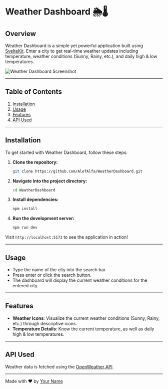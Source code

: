 # Weather Dashboard 🌦️🌡️

## Overview

Weather Dashboard is a simple yet powerful application built using [SvelteKit](https://kit.svelte.dev/). Enter a city to get real-time weather updates including temperature, weather conditions (Sunny, Rainy, etc.), and daily high & low temperatures.

![Weather Dashboard Screenshot](./screenshot.png)

---

## Table of Contents

1. [Installation](#installation)
2. [Usage](#usage)
3. [Features](#features)
4. [API Used](#api-used)

---

## Installation

To get started with Weather Dashboard, follow these steps:

1. **Clone the repository:**

    ```bash
    git clone https://github.com/AlefAlfa/WeatherDashboard.git
    ```

2. **Navigate into the project directory:**

    ```bash
    cd WeatherDashboard
    ```

3. **Install dependencies:**

    ```bash
    npm install
    ```

4. **Run the development server:**

    ```bash
    npm run dev
    ```

Visit `http://localhost:5173` to see the application in action!

---

## Usage

- Type the name of the city into the search bar.
- Press enter or click the search button.
- The dashboard will display the current weather conditions for the entered city.

---

## Features

- **Weather Icons**: Visualize the current weather conditions (Sunny, Rainy, etc.) through descriptive icons.
- **Temperature Details**: Know the current temperature, as well as daily high & low temperatures.

---

## API Used

Weather data is fetched using the [OpenWeather API](https://openweathermap.org/api).

---

Made with ❤️ by [Your Name](https://yourwebsite.com)
